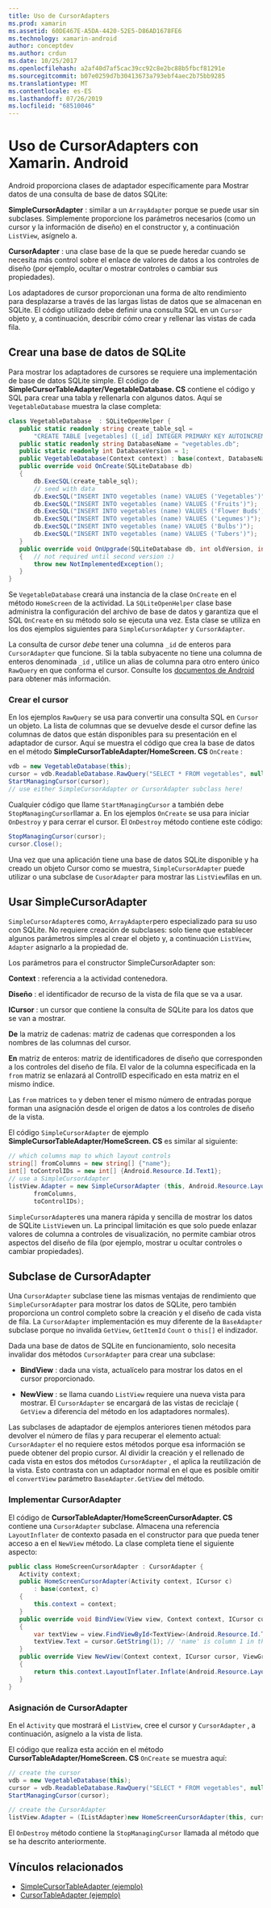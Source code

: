 ```yaml
---
title: Uso de CursorAdapters
ms.prod: xamarin
ms.assetid: 60DE467E-A5DA-4420-52E5-D86AD1678FE6
ms.technology: xamarin-android
author: conceptdev
ms.author: crdun
ms.date: 10/25/2017
ms.openlocfilehash: a2af40d7af5cac39cc92c8e2bc88b5fbcf81291e
ms.sourcegitcommit: b07e0259d7b30413673a793ebf4aec2b75bb9285
ms.translationtype: MT
ms.contentlocale: es-ES
ms.lasthandoff: 07/26/2019
ms.locfileid: "68510046"
---
```

# <a name="using-cursoradapters-with-xamarinandroid"></a>Uso de CursorAdapters con Xamarin. Android

Android proporciona clases de adaptador específicamente para Mostrar datos de una consulta de base de datos SQLite:

 **SimpleCursorAdapter** : similar a un `ArrayAdapter` porque se puede usar sin subclases. Simplemente proporcione los parámetros necesarios (como un cursor y la información de diseño) en el constructor y, a continuación `ListView`, asígnelo a.

 **CursorAdapter** : una clase base de la que se puede heredar cuando se necesita más control sobre el enlace de valores de datos a los controles de diseño (por ejemplo, ocultar o mostrar controles o cambiar sus propiedades).

Los adaptadores de cursor proporcionan una forma de alto rendimiento para desplazarse a través de las largas listas de datos que se almacenan en SQLite. El código utilizado debe definir una consulta SQL en un `Cursor` objeto y, a continuación, describir cómo crear y rellenar las vistas de cada fila.


## <a name="creating-an-sqlite-database"></a>Crear una base de datos de SQLite

Para mostrar los adaptadores de cursores se requiere una implementación de base de datos SQLite simple. El código de **SimpleCursorTableAdapter/VegetableDatabase. CS** contiene el código y SQL para crear una tabla y rellenarla con algunos datos.
Aquí se `VegetableDatabase` muestra la clase completa:

```csharp
class VegetableDatabase  : SQLiteOpenHelper {
   public static readonly string create_table_sql =
       "CREATE TABLE [vegetables] ([_id] INTEGER PRIMARY KEY AUTOINCREMENT NOT NULL UNIQUE, [name] TEXT NOT NULL UNIQUE)";
   public static readonly string DatabaseName = "vegetables.db";
   public static readonly int DatabaseVersion = 1;
   public VegetableDatabase(Context context) : base(context, DatabaseName, null, DatabaseVersion) { }
   public override void OnCreate(SQLiteDatabase db)
   {
       db.ExecSQL(create_table_sql);
       // seed with data
       db.ExecSQL("INSERT INTO vegetables (name) VALUES ('Vegetables')");
       db.ExecSQL("INSERT INTO vegetables (name) VALUES ('Fruits')");
       db.ExecSQL("INSERT INTO vegetables (name) VALUES ('Flower Buds')");
       db.ExecSQL("INSERT INTO vegetables (name) VALUES ('Legumes')");
       db.ExecSQL("INSERT INTO vegetables (name) VALUES ('Bulbs')");
       db.ExecSQL("INSERT INTO vegetables (name) VALUES ('Tubers')");
   }
   public override void OnUpgrade(SQLiteDatabase db, int oldVersion, int newVersion)
   {   // not required until second version :)
       throw new NotImplementedException();
   }
}
```

Se `VegetableDatabase` creará una instancia de la clase `OnCreate` en el método `HomeScreen` de la actividad. La `SQLiteOpenHelper` clase base administra la configuración del archivo de base de datos y garantiza que el SQL `OnCreate` en su método solo se ejecuta una vez. Esta clase se utiliza en los dos ejemplos siguientes para `SimpleCursorAdapter` y `CursorAdapter`.

La consulta de cursor *debe* tener una columna `_id` de enteros para `CursorAdapter` que funcione. Si la tabla subyacente no tiene una columna de enteros denominada `_id` , utilice un alias de columna para otro entero único `RawQuery` en que conforma el cursor. Consulte los [documentos de Android](xref:Android.Widget.CursorAdapter) para obtener más información.


### <a name="creating-the-cursor"></a>Crear el cursor

En los ejemplos `RawQuery` se usa para convertir una consulta SQL en `Cursor` un objeto. La lista de columnas que se devuelve desde el cursor define las columnas de datos que están disponibles para su presentación en el adaptador de cursor. Aquí se muestra el código que crea la base de datos en el método **SimpleCursorTableAdapter/HomeScreen. CS** `OnCreate` :

```csharp
vdb = new VegetableDatabase(this);
cursor = vdb.ReadableDatabase.RawQuery("SELECT * FROM vegetables", null); // cursor query
StartManagingCursor(cursor);
// use either SimpleCursorAdapter or CursorAdapter subclass here!
```

Cualquier código que llame `StartManagingCursor` a también debe `StopManagingCursor`llamar a. En los ejemplos `OnCreate` se usa para iniciar `OnDestroy` y para cerrar el cursor. El `OnDestroy` método contiene este código:

```csharp
StopManagingCursor(cursor);
cursor.Close();
```

Una vez que una aplicación tiene una base de datos SQLite disponible y ha creado un objeto Cursor como se muestra, `SimpleCursorAdapter` puede utilizar o una subclase de `CusorAdapter` para mostrar las `ListView`filas en un.


## <a name="using-simplecursoradapter"></a>Usar SimpleCursorAdapter

`SimpleCursorAdapter`es como, `ArrayAdapter`pero especializado para su uso con SQLite. No requiere creación de subclases: solo tiene que establecer algunos parámetros simples al crear el objeto y, a continuación `ListView`, `Adapter` asignarlo a la propiedad de.

Los parámetros para el constructor SimpleCursorAdapter son:

 **Context** : referencia a la actividad contenedora.

 **Diseño** : el identificador de recurso de la vista de fila que se va a usar.

 **ICursor** : un cursor que contiene la consulta de SQLite para los datos que se van a mostrar.

 **De** la matriz de cadenas: matriz de cadenas que corresponden a los nombres de las columnas del cursor.

 **En** matriz de enteros: matriz de identificadores de diseño que corresponden a los controles del diseño de fila. El valor de la columna especificada en la `from` matriz se enlazará al ControlID especificado en esta matriz en el mismo índice.

Las `from` matrices `to` y deben tener el mismo número de entradas porque forman una asignación desde el origen de datos a los controles de diseño de la vista.

El código `SimpleCursorAdapter` de ejemplo **SimpleCursorTableAdapter/HomeScreen. CS** es similar al siguiente:

```csharp
// which columns map to which layout controls
string[] fromColumns = new string[] {"name"};
int[] toControlIDs = new int[] {Android.Resource.Id.Text1};
// use a SimpleCursorAdapter
listView.Adapter = new SimpleCursorAdapter (this, Android.Resource.Layout.SimpleListItem1, cursor,
       fromColumns,
       toControlIDs);
```

`SimpleCursorAdapter`es una manera rápida y sencilla de mostrar los datos de SQLite `ListView`en un. La principal limitación es que solo puede enlazar valores de columna a controles de visualización, no permite cambiar otros aspectos del diseño de fila (por ejemplo, mostrar u ocultar controles o cambiar propiedades).


## <a name="subclassing-cursoradapter"></a>Subclase de CursorAdapter

Una `CursorAdapter` subclase tiene las mismas ventajas de rendimiento que `SimpleCursorAdapter` para mostrar los datos de SQLite, pero también proporciona un control completo sobre la creación y el diseño de cada vista de fila. La `CursorAdapter` implementación es muy diferente de la `BaseAdapter` subclase porque no invalida `GetView`, `GetItemId` `Count` o `this[]` el indizador.

Dada una base de datos de SQLite en funcionamiento, solo necesita invalidar dos métodos `CursorAdapter` para crear una subclase:

- **BindView** : dada una vista, actualícelo para mostrar los datos en el cursor proporcionado.

- **NewView** : se llama cuando `ListView` requiere una nueva vista para mostrar. El `CursorAdapter` se encargará de las vistas de reciclaje ( `GetView` a diferencia del método en los adaptadores normales).

Las subclases de adaptador de ejemplos anteriores tienen métodos para devolver el número de filas y para recuperar el elemento actual: `CursorAdapter` el no requiere estos métodos porque esa información se puede obtener del propio cursor. Al dividir la creación y el rellenado de cada vista en estos dos métodos `CursorAdapter` , el aplica la reutilización de la vista. Esto contrasta con un adaptador normal en el que es posible omitir el `convertView` parámetro `BaseAdapter.GetView` del método.


### <a name="implementing-the-cursoradapter"></a>Implementar CursorAdapter

El código de **CursorTableAdapter/HomeScreenCursorAdapter. CS** contiene una `CursorAdapter` subclase. Almacena una referencia `LayoutInflater` de contexto pasada en el constructor para que pueda tener acceso a en el `NewView` método. La clase completa tiene el siguiente aspecto:

```csharp
public class HomeScreenCursorAdapter : CursorAdapter {
   Activity context;
   public HomeScreenCursorAdapter(Activity context, ICursor c)
       : base(context, c)
   {
       this.context = context;
   }
   public override void BindView(View view, Context context, ICursor cursor)
   {
       var textView = view.FindViewById<TextView>(Android.Resource.Id.Text1);
       textView.Text = cursor.GetString(1); // 'name' is column 1 in the cursor query
   }
   public override View NewView(Context context, ICursor cursor, ViewGroup parent)
   {
       return this.context.LayoutInflater.Inflate(Android.Resource.Layout.SimpleListItem1, parent, false);
   }
}
```


### <a name="assigning-the-cursoradapter"></a>Asignación de CursorAdapter

En el `Activity` que mostrará el `ListView`, cree el cursor y `CursorAdapter` , a continuación, asígnelo a la vista de lista.

El código que realiza esta acción en el método **CursorTableAdapter/HomeScreen. CS** `OnCreate` se muestra aquí:

```csharp
// create the cursor
vdb = new VegetableDatabase(this);
cursor = vdb.ReadableDatabase.RawQuery("SELECT * FROM vegetables", null);
StartManagingCursor(cursor);

// create the CursorAdapter
listView.Adapter = (IListAdapter)new HomeScreenCursorAdapter(this, cursor, false);
```

El `OnDestroy` método contiene la `StopManagingCursor` llamada al método que se ha descrito anteriormente.



## <a name="related-links"></a>Vínculos relacionados

- [SimpleCursorTableAdapter (ejemplo)](https://developer.xamarin.com/samples/monodroid/SimpleCursorTableAdapter/)
- [CursorTableAdapter (ejemplo)](https://developer.xamarin.com/samples/monodroid/CursorTableAdapter/)
